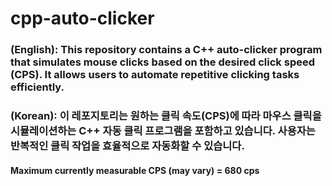 # cpp-auto-clicker

### (English): This repository contains a C++ auto-clicker program that simulates mouse clicks based on the desired click speed (CPS). It allows users to automate repetitive clicking tasks efficiently.
### (Korean): 이 레포지토리는 원하는 클릭 속도(CPS)에 따라 마우스 클릭을 시뮬레이션하는 C++ 자동 클릭 프로그램을 포함하고 있습니다. 사용자는 반복적인 클릭 작업을 효율적으로 자동화할 수 있습니다.

#### Maximum currently measurable CPS (may vary) = 680 cps
